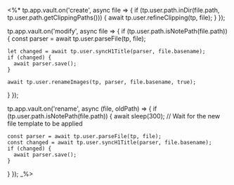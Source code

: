 <%*
tp.app.vault.on('create', async file => {
  if (tp.user.path.inDir(file.path, tp.user.path.getClippingPaths())) {
    await tp.user.refineClipping(tp, file);
  }
});

tp.app.vault.on('modify', async file => {
  if (tp.user.path.isNotePath(file.path)) {
    const parser = await tp.user.parseFile(tp, file);

    let changed = await tp.user.syncH1Title(parser, file.basename);
    if (changed) {
      await parser.save();
    }

    await tp.user.renameImages(tp, parser, file.basename, true);
  }
});

tp.app.vault.on('rename', async (file, oldPath) => {
  if (tp.user.path.isNotePath(file.path)) {
    await sleep(300); // Wait for the new file template to be applied

    const parser = await tp.user.parseFile(tp, file);
    const changed = await tp.user.syncH1Title(parser, file.basename);
    if (changed) {
      await parser.save();
    }
  }
});
_%>
